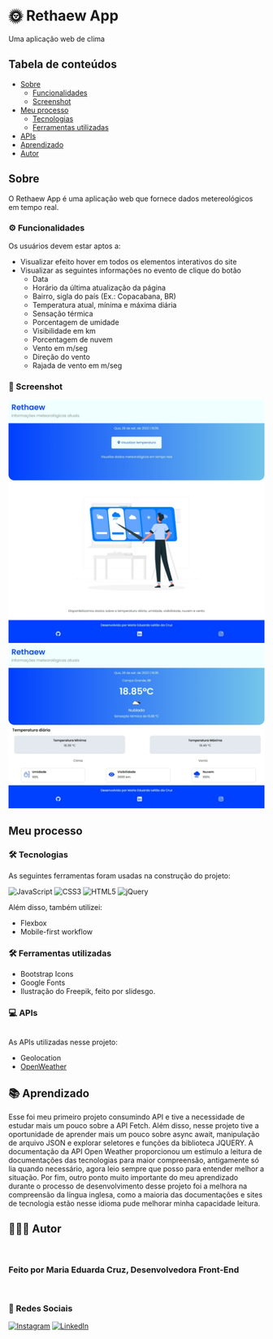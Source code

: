 # 🌞 Rethaew App

Uma aplicação web de clima

## Tabela de conteúdos

   - [Sobre](#Sobre)
      - [Funcionalidades](#Funcionalidades)
      - [Screenshot](#Screenshot)
   - [Meu processo](#Processo)
      - [Tecnologias](#Tecnologias)
      - [Ferramentas utilizadas](#FerramentasUtilizadas)
   - [APIs](#Apis)
   - [Aprendizado](#Aprendizado)
   - [Autor](#Autor)
## Sobre

O Rethaew App é uma aplicação web que fornece dados metereológicos em tempo real.

### ⚙️ Funcionalidades

Os usuários devem estar aptos a:

- Visualizar efeito hover em todos os elementos interativos do site
- Visualizar as seguintes informações no evento de clique do botão
   - Data
   - Horário da última atualização da página
   - Bairro, sigla do país (Ex.: Copacabana, BR)
   - Temperatura atual, mínima e máxima diária
   - Sensação térmica
   - Porcentagem de umidade
   - Visibilidade em km
   - Porcentagem de nuvem
   - Vento em m/seg
   - Direção do vento
   - Rajada de vento em m/seg

### 📸 Screenshot

![Desktop Design](desktop-index.jpeg)
![Desktop Design](desktop-weather.jpeg)

## Meu processo

### 🛠️ Tecnologias

As seguintes ferramentas foram usadas na construção do projeto:

![JavaScript](https://img.shields.io/badge/javascript-%23323330.svg?style=for-the-badge&logo=javascript&logoColor=%23F7DF1E) ![CSS3](https://img.shields.io/badge/css3-%231572B6.svg?style=for-the-badge&logo=css3&logoColor=white) ![HTML5](https://img.shields.io/badge/html5-%23E34F26.svg?style=for-the-badge&logo=html5&logoColor=white) ![jQuery](https://img.shields.io/badge/jquery-%230769AD.svg?style=for-the-badge&logo=jquery&logoColor=white)

Além disso, também utilizei:
- Flexbox
- Mobile-first workflow

### 🛠️ Ferramentas utilizadas

- Bootstrap Icons
- Google Fonts
- Ilustração do Freepik, feito por slidesgo.

### 💻 APIs
<br/>
As APIs utilizadas nesse projeto:

- Geolocation
- [OpenWeather](https://openweathermap.org/)


## 📚 Aprendizado

Esse foi meu primeiro projeto consumindo API e tive a necessidade de estudar mais um pouco sobre a API Fetch. Além disso, nesse projeto tive a oportunidade de aprender mais um pouco sobre async await, manipulação de arquivo JSON e explorar seletores e funções da biblioteca JQUERY. A documentação da API Open Weather proporcionou um estímulo a leitura de documentações das tecnologias para maior compreensão, antigamente só lia quando necessário, agora leio sempre que posso para entender melhor a situação. Por fim, outro ponto muito importante do meu aprendizado durante o processo de desenvolvimento desse projeto foi a melhora na compreensão da língua inglesa, como a maioria das documentações e sites de tecnologia estão nesse idioma pude melhorar minha capacidade leitura.

## 👩🏽‍💻 Autor

 <br />
   <h3>Feito por Maria Eduarda Cruz, Desenvolvedora Front-End</h3>
 <br />

### 📲 Redes Sociais

[![Instagram](https://img.shields.io/badge/Instagram-%23E4405F.svg?logo=Instagram&logoColor=white)](https://instagram.com/mariamourie) [![LinkedIn](https://img.shields.io/badge/LinkedIn-%230077B5.svg?logo=linkedin&logoColor=white)](https://linkedin.com/in/maria-eduarda-cruz) 


